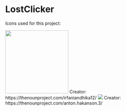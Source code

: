 # LostClicker

Icons used for this project:


<img src="https://user-images.githubusercontent.com/113804442/224514717-9e356ec5-eb5b-4202-9c77-b0f334e3d1ae.png" width="200" />
Creator: https://thenounproject.com/irfaniandhika12/

<img src="[https://thenounproject.com/icon/mouse-10025/](https://thenounproject.com/api/private/icons/10025/edit/?backgroundShape=SQUARE&backgroundShapeColor=%23000000&backgroundShapeOpacity=0&exportSize=752&flipX=false&flipY=false&foregroundColor=%23000000&foregroundOpacity=1&imageFormat=png&rotation=0&token=gAAAAABkDQQOHSNc3li0ruGhxAMV2sAEgjfIgL2KHIWbdZUi-JPCQnDQFvhT0j6sXHvTICItkguD9G1JjZEUYlxs0OJVZcGTeA%3D%3D)" />
Creator: https://thenounproject.com/anton.hakanson.3/
